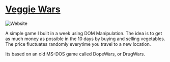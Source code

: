 # [Veggie Wars](https://yoricktf.github.io/Veggie-wars/)

![Website](https://img.shields.io/website?label=VeggieWars&style=for-the-badge&url=https%3A%2F%2Fyoricktf.github.io%2FVeggie-wars%2F)

A simple game I built in a week using DOM Manipulation. The idea is to get as much money as possible in the 10 days by buying and selling vegetables. The price fluctuates randomly everytime you travel to a new location.

Its based on an old MS-DOS game called DopeWars, or DrugWars.
